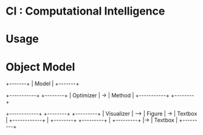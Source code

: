 # CI : Computational Intelligence

# Usage

# Object Model

+-------+
| Model |
+-------+

+-----------+    +--------+
| Optimizer | -> | Method |
+-----------+    +--------+

+------------+     +--------+    +---------+
| Visualizer | --> | Figure | -> | Textbox |
+------------+ |   +--------+    +---------+
               |   +---------+
               |-> | Textbox |
                   +---------+
